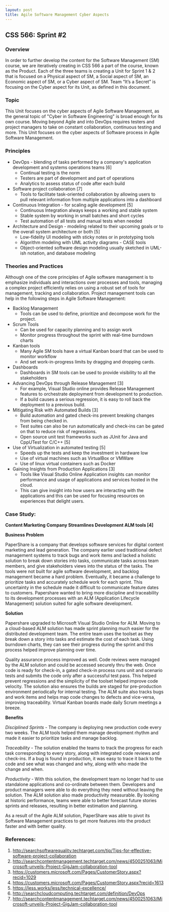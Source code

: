 ```yaml
---
layout: post
title: Agile Software Management Cyber Aspects
---
```



## CSS 566: Sprint #2

### Overview

In order to further develop the content for the Software Management (SM) course, we are iteratively creating in CSS 566 a part of the course, known as the Product. Each of the three teams is creating a Unit for Sprint 1 & 2 that is focused on a Physical aspect of SM, a Social aspect of SM, an Economic aspect of SM, or a Cyber aspect of SM. Team “It’s a Secret” is focusing on the Cyber aspect for its Unit, as defined in this document. 

### Topic

This Unit focuses on the cyber aspects of Agile Software Management, as the general topic of "Cyber in Software Engineering" is broad enough for its own course. Moving beyond Agile and into DevOps requires testers and project managers to take on constant collaboration, continuous testing and more. This Unit focuses on the cyber aspects of Software process in Agile Software Management. 

### Principles

 - DevOps - blending of tasks performed by a company's application development and systems operations teams [6]
	 - Continual testing is the norm
	 - Testers are part of development and part of operations
	 - Analytics to assess status of code after each build
 - Software project collaboration [7]
	 - Tools to facilitate task-oriented collaboration by allowing users to pull relevant information from multiple applications into a dashboard
 - Continuous Integration - for scaling agile development [5]
	 - Continuous Integration always keeps a working and stable system
	 - Stable system by working in small batches and short cycles
	 - Test automation of all tests and manual tests when needed
 - Architecture and Design - modeling related to their upcoming goals or to the overall system architecture or both [5]
	 - Low-fidelity UI modeling with sticky notes or in prototyping tools
	 - Algorithm modeling with UML activity diagrams - CASE tools
	 - Object-oriented software design modeling usually sketched in UML-ish notation, and database modeling 


### Theories and Practices

Although one of the core principles of Agile software management is to emphasize individuals and interactions over processes and tools,  managing a complex project efficiently relies on using a robust set of tools for management, tracking and collaboration.
Project management tools can help in the following steps in Agile Software Management:

 - Backlog Management  
	 - Tools can be used to define, prioritize and decompose work for the project.
 - Scrum Tools  
	 - Can be used for capacity planning and to assign work 
	 - Monitor progress throughout the sprint with real-time burndown charts
 - Kanban tools 
	 - Many Agile SM tools have a virtual Kanban board that can be used to monitor workflow 
	 - And set work-in-progress limits by dragging and dropping cards.
 - Dashboards 
	 - Dashboards in SM tools can be used to provide visibility to all the stakeholders
 - Advancing DevOps through Release Management [3]  
	 - For example, Visual Studio online provides Release Management features to orchestrate deployment from development to production. 
	 - If a build causes a serious regression, it is easy to roll back the deployment to a previous build.
 - Mitigating Risk with Automated Builds [3]  
	 - Build automation and gated check-ins prevent breaking changes from being checked in. 
	 - Test suites can also be run automatically and check-ins can be gated on that to reduce risk of regressions.
	 - Open source unit test frameworks such as JUnit for Java and CppUTest for C/C++ [5]
 - Use of Virtualization in automated testing [5]
	 - Speeds up the tests and keep the investment in hardware low
	 - Use of virtual machines such as VirtualBox or VMWare
	 - Use of linux virtual containers such as Docker
 - Gaining Insights from Production Applications [3] 
	 - Tools like Visual Studio Online Application insights can monitor performance and usage of applications and services hosted in the cloud. 
	 - This can give insight into how users are interacting with the applications and this can be used for focusing resources on experiences that delight users.


### Case Study:

**Content Marketing Company Streamlines Development ALM tools [4]**

**Business Problem** 

PaperShare is a company that develops software services for digital content marketing and lead generation. The company earlier used traditional defect management systems to track bugs and work items and lacked a holistic solution to break down stories into tasks, communicate tasks across team members, and give stakeholders views into the status of the tasks. The tools were not built for agile software development, and backlog management became a hard problem. Eventually, it became a challenge to prioritize tasks and accurately schedule work for each sprint. This uncertainty in the schedule made it difficult to communicate feature dates to customers. Papershare wanted to bring more discipline and traceability to its development processes with an ALM (Application Lifecycle Management) solution suited for agile software development.

**Solution**

Papershare upgraded to Microsoft Visual Studio Online for ALM. Moving to a cloud-based ALM solution has made sprint planning much easier for the distributed development team. The entire team uses the toolset as they break down a story into tasks and estimate the cost of each task. Using burndown charts, they can see their progress during the sprint and this process helped improve planning over time.

Quality assurance process improved as well. Code reviews were managed by the ALM solution and could be accessed securely thru the web. Once code is ready for check-in, a gated check-in process runs unit and scenario tests and submits the code only after a successful test pass. This helped prevent regressions and the simplicity of the toolset helped improve code velocity. The solution also ensures the builds are staged for pre-production environment periodically for internal testing. The ALM suite also tracks bugs and work items and helps map code changes to defects and vice-versa, improving traceability. Virtual Kanban boards made daily Scrum meetings a breeze.

**Benefits**

*Disciplined Sprints* - The company is deploying new production code every two weeks. The ALM tools helped them manage development rhythm and made it easier to prioritize tasks and manage backlog.

*Traceability* - The solution enabled the teams to track the progress for each task corresponding to every story, along with integrated code reviews and check-ins. If a bug is found in production, it was easy to trace it back to the code and see what was changed and why, along with who made the change and when.

*Productivity* - With this solution, the development team no longer had to use standalone applications and co-ordinate between them. Developers and product managers were able to do everything they need without leaving the solution. The ALM solution also made productivity measurable. By looking at historic performance,  teams were able to better forecast future stories sprints and releases, resulting in better estimation and planning.

As a result of the Agile ALM solution, PaperShare was able to pivot its Software Management practices to get more features into the product faster and with better quality.

### References:

1. http://searchsoftwarequality.techtarget.com/tip/Tips-for-effective-software-project-collaboration
2. http://searchcontentmanagement.techtarget.com/news/4500251063/Microsoft-unveils-Project-GigJam-collaboration-tool
3. https://customers.microsoft.com/Pages/CustomerStory.aspx?recid=1029
4. https://customers.microsoft.com/Pages/CustomerStory.aspx?recid=1613
5. https://less.works/less/technical-excellence/
6. http://searchcloudcomputing.techtarget.com/definition/DevOps
7. http://searchcontentmanagement.techtarget.com/news/4500251063/Microsoft-unveils-Project-GigJam-collaboration-tool

